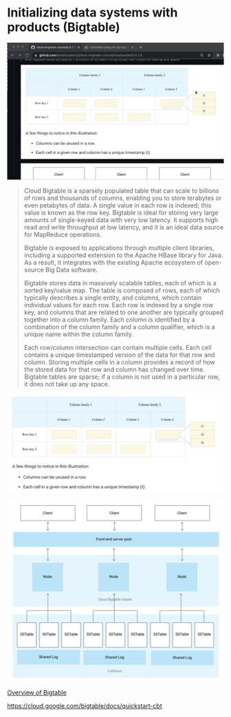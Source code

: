 # Initializing data systems with products (Bigtable)

[![Video](video.png)](https://youtu.be/EbAOg2vU0Nk)

> Cloud Bigtable is a sparsely populated table that can scale to billions of rows and thousands of columns, enabling you to store terabytes or even petabytes of data. A single value in each row is indexed; this value is known as the row key. Bigtable is ideal for storing very large amounts of single-keyed data with very low latency. It supports high read and write throughput at low latency, and it is an ideal data source for MapReduce operations.
>
> Bigtable is exposed to applications through multiple client libraries, including a supported extension to the Apache HBase library for Java. As a result, it integrates with the existing Apache ecosystem of open-source Big Data software.
>
> Bigtable stores data in massively scalable tables, each of which is a sorted key/value map. The table is composed of rows, each of which typically describes a single entity, and columns, which contain individual values for each row. Each row is indexed by a single row key, and columns that are related to one another are typically grouped together into a column family. Each column is identified by a combination of the column family and a column qualifier, which is a unique name within the column family.
>
> Each row/column intersection can contain multiple cells. Each cell contains a unique timestamped version of the data for that row and column. Storing multiple cells in a column provides a record of how the stored data for that row and column has changed over time. Bigtable tables are sparse; if a column is not used in a particular row, it does not take up any space.

![Table](table.png)

![Architecture](architecture.png)

[Overview of Bigtable](https://cloud.google.com/bigtable/docs/overview)

https://cloud.google.com/bigtable/docs/quickstart-cbt

